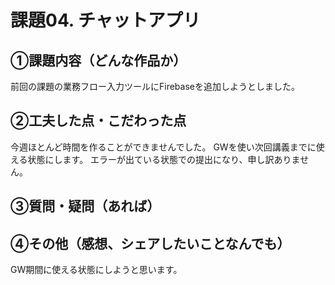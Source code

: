 # 課題04. チャットアプリ

## ①課題内容（どんな作品か）
前回の課題の業務フロー入力ツールにFirebaseを追加しようとしました。

## ②工夫した点・こだわった点
今週ほとんど時間を作ることができませんでした。
GWを使い次回講義までに使える状態にします。
エラーが出ている状態での提出になり、申し訳ありません。

## ③質問・疑問（あれば）

## ④その他（感想、シェアしたいことなんでも）
GW期間に使える状態にしようと思います。

